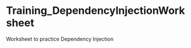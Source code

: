 Training_DependencyInjectionWorksheet
=====================================

Worksheet to practice Dependency Injection

